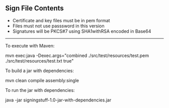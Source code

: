 Sign File Contents
------------------
* Certificate and key files must be in pem format
* Files must not use passsword in this version
* Signatures will be PKCS#7 using SHA1withRSA encoded in Base64

---
To execute with Maven:

mvn exec:java -Dexec.args="combined ./src/test/resources/test.pem ./src/test/resources/test.txt true"

To build a jar with dependencies:

mvn clean compile assembly:single

To run the jar with dependencies:

java -jar signingstuff-1.0-jar-with-dependencies.jar